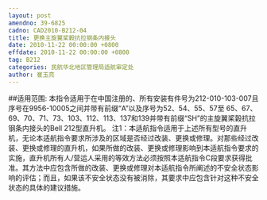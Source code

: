 ```yaml
---
layout: post
amendno: 39-6825
cadno: CAD2010-B212-04
title: 更换主旋翼桨榖抗拉钢条内接头
date: 2010-11-22 00:00:00 +0800
effdate: 2010-11-22 00:00:00 +0800
tag: B212
categories: 民航华北地区管理局适航审定处
author: 崔玉亮
---
```


##适用范围:
本指令适用于在中国注册的、所有安装有件号为212-010-103-007且序号在9956-10005之间并带有前缀“A”以及序号为52、54、55、57至 65、67、69、70、71、73、103、112、113、137和139并带有前缀“SH”的主旋翼桨榖抗拉钢条内接头的Bell 212型直升机。
注1：本适航指令适用于上述所有型号的直升机，无论本适航指令要求所涉及的区域是否经过改装、更换或修理。对那些经过改装、更换或修理的直升机，如果所做的改装、更换或修理影响到本适航指令要求的实施，直升机所有人/营运人采用的等效方法必须按照本适航指令C段要求获得批准。其方法中应包含所做的改装、更换或修理对本适航指令所阐述的不安全状态影响的评估；而且，如果该不安全状态没有被消除，其要求中应包含针对这种不安全状态的具体的建议措施。

